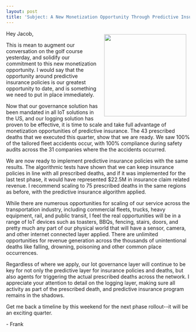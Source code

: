 ```yaml
---
layout: post
title: 'Subject: A New Monetization Opportunity Through Predictive Insurance Policies'
---
```

<p><img style="padding: 10px;" src="https://s3.amazonaws.com/kinlane-productions/bw-icons/bw-accident.png" alt="" width="225" align="right" /></p>
<p>Hey Jacob,</p>
<p>This is mean to augment our conversation on the golf course yesterday, and solidify our commitment to this new monetization opportunity. I would say that the opportunity around predictive insurance policies is our greatest opportunity to date, and is something we need to put in place immediately.</p>
<p>Now that our governance solution has been mandated in all IoT solutions in the US, and our logging solution has proven to be effective, it is time to scale and take full advantage of monetization opportunities of predictive insurance. The 43 prescribed deaths that we executed this quarter, show that we are ready. We saw 100% of the tailored fleet accidents occur, with 100% compliance during safety audits across the 31 companies where the the accidents occurred.</p>
<p>We are now ready to implement predictive insurance policies with the same results. The algorithmic tests have shown that we can keep insurance policies in line with all prescribed deaths, and if it was implemented for the last test phase, it would have represented $22.5M in insurance claim related revenue. I recommend scaling to 75 prescribed deaths in the same regions as before, with the predictive insurance algorithm applied.</p>
<p>While there are numerous opportunities for scaling of our service across the transportation industry, including commercial fleets, trucks, heavy equipment, rail, and public transit, I feel the real opportunities will be in a range of IoT devices such as toasters, BBQs, fencing, stairs, doors, and pretty much any part of our physical world that will have a sensor, camera, and other internet connected layer applied. There are unlimited opportunities for revenue generation across the thousands of unintentional deaths like falling, drowning, poisoning and other common place occurrences.</p>
<p>Regardless of where we apply, our Iot governance layer will continue to be key for not only the predictive layer for insurance policies and deaths, but also agents for triggering the actual prescribed deaths across the network. I appreciate your attention to detail on the logging layer, making sure all activity as part of the prescribed death, and predictive insurance program remains in the shadows.&nbsp;</p>
<p>Get me back a timeline by this weekend for the next phase rollout--it will be an exciting quarter.</p>
<p>- Frank</p>